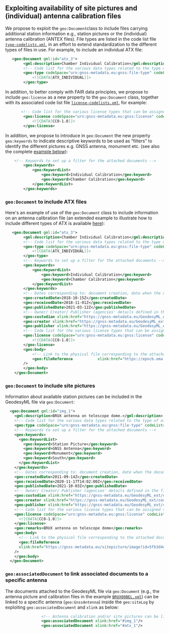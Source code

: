 ## Exploiting availability of site pictures and (individual) antenna calibration files

We propose to exploit the `geo:Document`class to include files carrying additional station information e.g., station pictures or the (individual) antenna calibration (ANTEX files). 
File types are listed in the code list file [`type-codelists.xml`](codelists/type-codelists.xml), in an effort to extend standardization to the different types of files in use. For example, to include an individual ATX file:

```xml
   <geo:Document gml:id="atx_3">
        <gml:description>Chamber Individual Calibration</gml:description>
        <!-- Code list for the various data types related to the type of attached document -->
        <geo:type codeSpace="urn:gnss-metadata.eu:gnss:file-type" codeList="https://gnss-metadata.eu/GeodesyML_ext/codelists/type-codelists.xml#FileType" codeListValue="ATX_INDIVIDUAL">
            <![CDATA[ATX_INDIVIDUAL]]>
        </geo:type>
```

In addition, to better comply with FAIR data principles, we propose to include `geo:license` as a new property to the `geo:Document` class, together with its associated code list file [`license-codelists.xml`](https://gnss-metadata.eu/GeodesyML_ext/codelists/type-codelists.xml), for example:

```xml
       <!-- Code list for the various license types that can be assigned to the attached document -->
        <geo:license codeSpace="urn:gnss-metadata.eu:gnss:license" codeList="https://gnss-metadata.eu/GeodesyML_ext/codelists/license-codelists.xml" codeListValue="CC0-1.0">
            <![CDATA[CC0-1.0]]>
        </geo:license>
```

In addition, we propose to introduce in `geo:Document` the new property `geo:keywords` to indicate descriptive keywords to be used as “filters” to identify the different pictures e.g. GNSS antenna, monument etc. (see also the complete [example below](https://docs.google.com/document/d/1Q225npBSBGWt7ZVQK4LjMIkUGFATwY0h6hfbihY2ogg/edit#heading=h.imcovxj2qjd1)):

```xml
    <!-- Keywords to set up a filter for the attached documents -->
        <geo:keywords>
            <geo:KeywordList>
                <geo:keyword>Individual Calibration</geo:keyword>
                <geo:keyword>Chamber Calibration</geo:keyword>
            </geo:KeywordList>
        </geo:keywords>
```

### `geo:Document` to include ATX files
Here's an example of use of the `geo:Document` class to include information on an antenna calibration file (an extended example to illustrate how to include different types of ATX is available [here](https://gnss-metadata.eu/GeodesyML_ext/examples/WARN00DEU_antenna_calibration.xml)):


```xml
   <geo:Document gml:id="atx_3">
        <gml:description>Chamber Individual Calibration</gml:description>
        <!-- Code list for the various data types related to the type of attached document -->
        <geo:type codeSpace="urn:gnss-metadata.eu:gnss:file-type" codeList="https://gnss-metadata.eu/GeodesyML_ext/codelists/type-codelists.xml#FileType" codeListValue="ATX_INDIVIDUAL">
            <![CDATA[ATX_INDIVIDUAL]]>
        </geo:type>
        <!-- Keywords to set up a filter for the attached documents -->
        <geo:keywords>
            <geo:KeywordList>
                <geo:keyword>Individual Calibration</geo:keyword>
                <geo:keyword>Chamber Calibration</geo:keyword>
            </geo:KeywordList>
        </geo:keywords>
        <!-- Dates corresponding to: document creation, date when the document was received by the publisher, publication date -->
        <geo:createdDate>2018-10-15Z</geo:createdDate>
        <geo:receivedDate>2018-11-01Z</geo:receivedDate>
        <geo:publishedDate>2021-03-12Z</geo:publishedDate>
        <!-- Owner/ Creator/ Publisher (agencies' details defined in the file contacts.xml) -->
        <geo:custodian xlink:href="https://gnss-metadata.eu/GeodesyML_ext/codelists/contacts.xml#agency_59d4d762b6ae0c10a256a102_5bbcb5aaa024f"/>
        <geo:creator xlink:href="https://gnss-metadata.eu/GeodesyML_ext/codelists/contacts.xml#agency_59d4d762b6ae0c10a256a102_5bbcb5aaa0110"/>
        <geo:publisher xlink:href="https://gnss-metadata.eu/GeodesyML_ext/codelists/contacts.xml#agency_59d4d762b6ae0c10a256a102_5bbcb5aa3054f"/>
        <!-- Code list for the various license types that can be assigned to the attached document -->
        <geo:license codeSpace="urn:gnss-metadata.eu:gnss:license" codeList="https://gnss-metadata.eu/GeodesyML_ext/codelists/license-codelists.xml" codeListValue="CC0-1.0">
            <![CDATA[CC0-1.0]]>
        </geo:license>
        <geo:body>
            <!-- Link to the physical file corresponding to the attached document-->
            <geo:fileReference           xlink:href="https://epncb.oma.be/ftp/station/general/indiv_calibrations/LEIAR25R4_LEIT_725559_CHAMBER_BONN_20181015.atx"
        />
        </geo:body>
    </geo:Document>
```

### `geo:Document` to include site pictures
Information about available station pictures can be included in the GeodesyML file via `geo:Document`:

```xml
  <geo:Document gml:id="img_1">
    <gml:description>BRUX antenna on telescope dome.</gml:description>
    <!-- Code list for the various data types related to the type of attached document -->
    <geo:type codeSpace="urn:gnss-metadata.eu:gnss:file-type" codeList="https://gnss-metadata.eu/GeodesyML_ext/codelists/type-codelists.xml#FileType" codeListValue="PICTURE">PICTURE</geo:type>
    <!-- Keywords to set up a filter for the attached documents -->
    <geo:keywords>
      <geo:KeywordList>
        <geo:keyword>Station Picture</geo:keyword>
        <geo:keyword>GNSS Antenna</geo:keyword>
        <geo:keyword>Monument</geo:keyword>
        <geo:keyword>South</geo:keyword>
      </geo:KeywordList>
    </geo:keywords>
    <!-- Dates corresponding to: document creation, date when the document was received by the publisher, publication date -->
    <geo:createdDate>2011-09-14Z</geo:createdDate>
    <geo:receivedDate>2020-11-17T14:02:00Z</geo:receivedDate>
    <geo:publishedDate>2021-10-03Z</geo:publishedDate>
    <!-- Owner/ Creator/ Publisher (agencies' details defined in the file contacts.xml) -->
    <geo:custodian xlink:href="https://gnss-metadata.eu/GeodesyML_ext/codelists/contacts.xml#agency_59d4d762b6ae0c10a256a102_5bbcb5aa3054f"/>
    <geo:creator xlink:href="https://gnss-metadata.eu/GeodesyML_ext/codelists/contacts.xml#agency_59d4d762b6ae0c10a256a102_5bbcb5aa3054f"/>
    <geo:publisher xlink:href="https://gnss-metadata.eu/GeodesyML_ext/codelists/contacts.xml#agency_59d4d762b6ae0c10a256a102_5bbcb5aa3054f"/>
    <!-- Code list for the various license types that can be assigned to the attached document -->
    <geo:license codeSpace="urn:gnss-metadata.eu:gnss:license" codeList="https://gnss-metadata.eu/GeodesyML_ext/codelists/license-codelists.xml" codeListValue="CC0-1.0">
      <![CDATA[CC0-1.0]]>
    </geo:license>
    <geo:remarks>BRUX antenna on telescope dome</geo:remarks>
    <geo:body>
      <!-- Link to the physical file corresponding to the attached document -->
      <geo:fileReference
      xlink:href="https://gnss-metadata.eu/sitepicture/image?id=5fb3d4e7a6b612502c092468"
    />
    </geo:body>
  </geo:Document>
```

### `geo:associatedDocument` to link associated documents to a specific antenna
The documents attached to the GeodesyML file via `geo:Document` (e.g., the antenna picture and calibration files in the example [`BRUX00BEL.xml`](examples/BRUX00BEL.xml)) can be linked to a specific antenna (`geo:GnssAntenna`) inside the `geo:siteLog` by exploiting `geo:associatedDocument` and `xlink` as below: 

```xml
                <!-- Antenna calibration and/or site pictures can be linked to the specific antenna-->
                <geo:associatedDocument xlink:href="#img_1"/>
                <geo:associatedDocument xlink:href="#atx_1"/>
```
